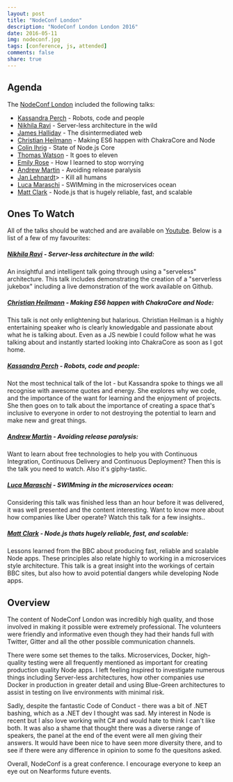 ```yaml
---
layout: post
title: "NodeConf London"
description: "NodeConf London London 2016"
date: 2016-05-11
img: nodeconf.jpg
tags: [conference, js, attended]
comments: false
share: true
---
```


## Agenda
The [NodeConf London](http://london.nodeconf.com/) included the following talks:
* [Kassandra Perch](https://twitter.com/nodebotanist) - Robots, code and people
* [Nikhila Ravi](https://twitter.com/nikhilaravi) - Server-less architecture in the wild
* [James Halliday](https://twitter.com/substack) - The disintermediated web
* [Christian Heilmann](https://twitter.com/codepo8) - Making ES6 happen with ChakraCore and Node
* [Colin Ihrig](https://twitter.com/cjihrig) - State of Node.js Core
* [Thomas Watson](https://twitter.com/wa7son) - It goes to eleven
* [Emily Rose](https://twitter.com/nexxylove) - How I learned to stop worrying
* [Andrew Martin](https://twitter.com/sublimino) - Avoiding release paralysis
* [Jan Lehnardt](https://twitter.com/janl)> - Kill all humans
* [Luca Maraschi](https://twitter.com/lucamaraschi) - SWIMming in the microservices ocean
* [Matt Clark](https://twitter.com/matthew1000) - Node.js that is hugely reliable, fast, and scalable

## Ones To Watch

All of the talks should be watched and are available on [Youtube](https://www.youtube.com/playlist?list=PL0CdgOSSGlBYnHAl_DZoy9BWvdVQjNKE2). Below is a list of a few of my favourites:
##### [Nikhila Ravi](href="https://www.youtube.com/watch?v=SwJUH3Le91s) - Server-less architecture in the wild:
An insightful and intelligent talk going through using a "serveless" architecture. This talk includes demonstrating the creation of a "serverless jukebox" including a live demonstration of the work available on Github.

##### [Christian Heilmann](https://www.youtube.com/watch?v=jHTSCXQ3-hU) - Making ES6 happen with ChakraCore and Node:</a></b>
This talk is not only enlightening but halarious. Christian Heilman is a highly entertaining speaker who is clearly knowledgable and passionate about what he is talking about. Even as a JS newbie I could follow what he was talking about and instantly started looking into ChakraCore as soon as I got home.

##### [Kassandra Perch](https://www.youtube.com/watch?v=edYnouynBxg) - Robots, code and people:</a></b>
Not the most technical talk of the lot - but Kassandra spoke to things we all recognise with awesome quotes and energy. She explores why we code, and the importance of the want for learning and the enjoyment of projects. She then goes on to talk about the importance of creating a space that's inclusive to everyone in order to   not destroying the potential to learn and make new and great things.

##### [Andrew Martin](https://www.youtube.com/watch?v=vOMcJ3kRMVo) - Avoiding release paralysis:</a></b>
Want to learn about free technologies to help you with Continuous Integration, Continuous Delivery and Continuous Deployment? Then this is the talk you need to watch. Also it's giphy-tastic.

##### [Luca Maraschi](https://www.youtube.com/watch?v=TK7eeL3RQ4M) - SWIMming in the microservices ocean:</a></b>
Considering this talk was finished less than an hour before it was delivered, it was well presented and the content interesting. Want to know more about how companies like Uber operate? Watch this talk for a few insights..

##### [Matt Clark](https://www.youtube.com/watch?v=pxmXiKlh5OU) - Node.js thats hugely reliable, fast, and scalable:</a></b>
Lessons learned from the BBC about producing fast, reliable and scalable Node apps. These principles also relate highly to working in a microservices style architecture. This talk is a great insight into the workings of certain BBC sites, but also how to avoid potential dangers while developing Node apps.

## Overview
The content of NodeConf London was incredibly high quality, and those involved in making it possible were extremely professional. The volunteers were friendly and informative even though they had their hands full with Twitter, Gitter and all the other possible communication channels.

There were some set themes to the talks. Microservices, Docker, high-quality testing were all frequently mentioned as important for creating production quality Node apps. I left feeling inspired to investigate numerous things including Server-less architectures, how other companies use Docker in production in greater detail and using Blue-Green architectures to assist in testing on live environments with minimal risk.

Sadly, despite the fantastic Code of Conduct - there was a bit of .NET bashing, which as a .NET dev I thought was sad. My interest in Node is recent but I also love working wiht C# and would hate to think I can't like both. It was also a shame that thought there was a diverse range of speakers, the panel at the end of the event were all men giving their answers. It would have been nice to have seen more diversity there, and to see if there were any difference in opinion to some fo the quesitons asked.

Overall, NodeConf is a great conference. I encourage everyone to keep an eye out on Nearforms future events. 